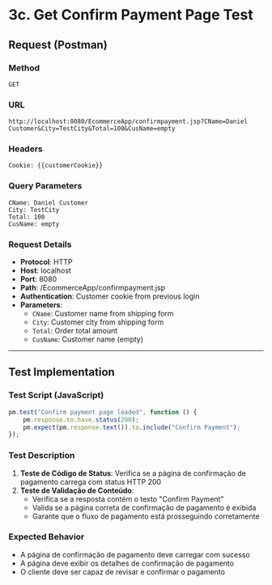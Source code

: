 # 3c. Get Confirm Payment Page Test

## Request (Postman)

### Method
```
GET
```

### URL
```
http://localhost:8080/EcommerceApp/confirmpayment.jsp?CName=Daniel Customer&City=TestCity&Total=100&CusName=empty
```

### Headers
```
Cookie: {{customerCookie}}
```

### Query Parameters
```
CName: Daniel Customer
City: TestCity
Total: 100
CusName: empty
```

### Request Details
- **Protocol**: HTTP
- **Host**: localhost
- **Port**: 8080
- **Path**: /EcommerceApp/confirmpayment.jsp
- **Authentication**: Customer cookie from previous login
- **Parameters**:
  - `CName`: Customer name from shipping form
  - `City`: Customer city from shipping form
  - `Total`: Order total amount
  - `CusName`: Customer name (empty)

---

## Test Implementation

### Test Script (JavaScript)
```javascript
pm.test("Confirm payment page loaded", function () {
    pm.response.to.have.status(200);
    pm.expect(pm.response.text()).to.include("Confirm Payment");
});
```

### Test Description
1. **Teste de Código de Status**: Verifica se a página de confirmação de pagamento carrega com status HTTP 200
2. **Teste de Validação de Conteúdo**: 
   - Verifica se a resposta contém o texto "Confirm Payment"
   - Valida se a página correta de confirmação de pagamento é exibida
   - Garante que o fluxo de pagamento está prosseguindo corretamente

### Expected Behavior
- A página de confirmação de pagamento deve carregar com sucesso
- A página deve exibir os detalhes de confirmação de pagamento
- O cliente deve ser capaz de revisar e confirmar o pagamento 
